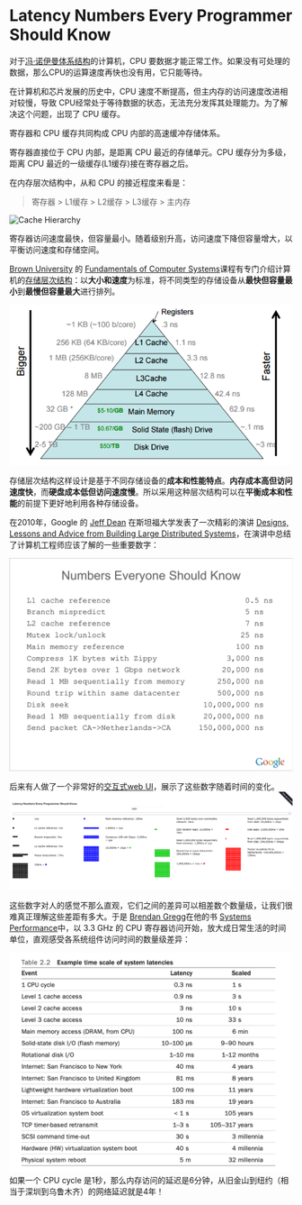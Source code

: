 # Latency Numbers Every Programmer Should Know

对于[冯·诺伊曼体系结构](https://en.wikipedia.org/wiki/Von_Neumann_architecture)的计算机，CPU 要数据才能正常工作。如果没有可处理的数据，那么CPU的运算速度再快也没有用，它只能等待。

在计算机和芯片发展的历史中，CPU 速度不断提高，但主内存的访问速度改进相对较慢，导致 CPU经常处于等待数据的状态，无法充分发挥其处理能力。为了解决这个问题，出现了 CPU 缓存。

寄存器和 CPU 缓存共同构成 CPU 内部的高速缓冲存储体系。

寄存器直接位于 CPU 内部，是距离 CPU 最近的存储单元。CPU 缓存分为多级，距离 CPU 最近的一级缓存(L1缓存)接在寄存器之后。

在内存层次结构中，从和 CPU 的接近程度来看是：

> 寄存器 > L1缓存 > L2缓存 > L3缓存 > 主内存

![Cache Hierarchy](https://upload.wikimedia.org/wikipedia/commons/0/00/Cache_Hierarchy_Updated.png)

寄存器访问速度最快，但容量最小。随着级别升高，访问速度下降但容量增大，以平衡访问速度和存储空间。

[Brown University](https://www.brown.edu/) 的 [Fundamentals of Computer Systems](https://cs.brown.edu/courses/csci0300/2023/index.html)课程有专门介绍计算机的[存储层次结构](https://cs.brown.edu/courses/csci0300/2023/notes/l12.html)：以**大小和速度**为标准，将不同类型的存储设备从**最快但容量最小**到**最慢但容量最大**进行排列。

![storage hierarchy](https://raw.githubusercontent.com/mz1999/material/master/images/202310111641125.png)

存储层次结构这样设计是基于不同存储设备的**成本和性能特点**。**内存成本高但访问速度快**，而**硬盘成本低但访问速度慢**。所以采用这种层次结构可以在**平衡成本和性能**的前提下更好地利用各种存储设备。

在2010年，Google 的 [Jeff Dean](https://en.wikipedia.org/wiki/Jeff_Dean_(computer_scientist)) 在斯坦福大学发表了一次精彩的演讲 [Designs, Lessons and Advice from Building Large Distributed Systems](https://www.cs.cornell.edu/projects/ladis2009/talks/dean-keynote-ladis2009.pdf)，在演讲中总结了计算机工程师应该了解的一些重要数字：

![Numbers Everyone Should Know](https://raw.githubusercontent.com/mz1999/material/master/images/202310111506531.png)

后来有人做了一个非常好的[交互式web UI](https://colin-scott.github.io/personal_website/research/interactive_latency.html)，展示了这些数字随着时间的变化。
![#### Latency Numbers Every Programmer Should Know](https://raw.githubusercontent.com/mz1999/material/master/images/202310111518524.png)

这些数字对人的感觉不那么直观，它们之间的差异可以相差数个数量级，让我们很难真正理解这些差距有多大。于是 [Brendan Gregg](https://www.brendangregg.com/index.html)在他的书 [Systems Performance](https://www.brendangregg.com/systems-performance-2nd-edition-book.html)中，以 3.3 GHz 的 CPU 寄存器访问开始，放大成日常生活的时间单位，直观感受各系统组件访问时间的数量级差异：

![Example time scale of system latencies](https://raw.githubusercontent.com/mz1999/material/master/images/202310111532122.png)
如果一个 CPU cycle 是1秒，那么内存访问的延迟是6分钟，从旧金山到纽约（相当于深圳到乌鲁木齐）的网络延迟就是4年！
